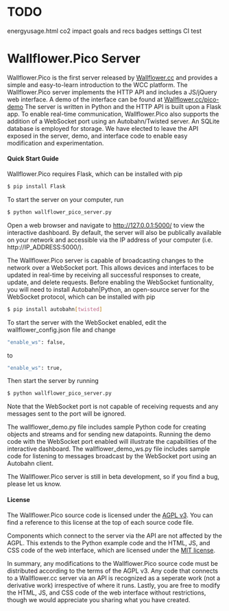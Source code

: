 # TODO
energyusage.html
co2 impact
goals and recs
badges
settings
CI test


# Wallflower.Pico Server

Wallflower.Pico is the first server released by [Wallflower.cc][wcc] and provides a simple and easy-to-learn introduction to the WCC platform. The Wallflower.Pico server implements the HTTP API and includes a JS/jQuery web interface. A demo of the interface can be found at [Wallflower.cc/pico-demo][wccdemo] The server is written in Python and the HTTP API is built upon a Flask app. To enable real-time communication, Wallflower.Pico also supports the addition of a WebSocket port using an Autobahn/Twisted server. An SQLite database is employed for storage. We have elected to leave the API exposed in the server, demo, and interface code to enable easy modification and experimentation.

#### Quick Start Guide

Wallflower.Pico requires Flask, which can be installed with pip
```sh
$ pip install Flask
```
To start the server on your computer, run
```sh
$ python wallflower_pico_server.py
```
Open a web browser and navigate to http://127.0.0.1:5000/ to view the interactive dashboard. By default, the server will also be publically available on your network and accessible via the IP address of your computer (i.e. http://IP_ADDRESS:5000/).

The Wallflower.Pico server is capable of broadcasting changes to the network over a WebSocket port. This allows devices and interfaces to be updated in real-time by receiving all successful responses to create, update, and delete requests. Before enabling the WebSocket funtionality, you will need to install Autobahn|Python, an open-source server for the WebSocket protocol, which can be installed with pip
```sh
$ pip install autobahn[twisted]
```
To start the server with the WebSocket enabled, edit the wallflower_config.json file and change
```sh
"enable_ws": false,
```
to
```sh
"enable_ws": true,
```
Then start the server by running
```sh
$ python wallflower_pico_server.py
```
Note that the WebSocket port is not capable of receiving requests and any messages sent to the port will be ignored.

The wallflower_demo.py file includes sample Python code for creating objects and streams and for sending new datapoints. Running the demo code with the WebSocket port enabled will illustrate the capabilities of the interactive dashboard. The wallflower_demo_ws.py file includes sample code for listening to messages broadcast by the WebSocket port using an Autobahn client.

The Wallflower.Pico server is still in beta development, so if you find a bug, please let us know.

#### License

The Wallflower.Pico source code is licensed under the [AGPL v3][agpl]. You can find a reference to this license at the top of each source code file.

Components which connect to the server via the API are not affected by the AGPL. This extends to the Python example code and the HTML, JS, and CSS code of the web interface, which are licensed under the [MIT license][mit].

In summary, any modifications to the Wallflower.Pico source code must be distributed according to the terms of the AGPL v3. Any code that connects to a Wallflower.cc server via an API is recognized as a seperate work (not a derivative work) irrespective of where it runs. Lastly, you are free to modify the HTML, JS, and CSS code of the web interface without restrictions, though we would appreciate you sharing what you have created.


[wcc]: <http://wallflower.cc>
[wccdemo]: <http://wallflower.cc/pico-demo>
[mit]: <https://opensource.org/licenses/MIT>
[agpl]: <https://opensource.org/licenses/AGPL-3.0>
